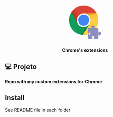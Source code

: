 <h1 align="center">
    <img alt="Chrome's extensions" title="Harpia Label Tool" src="./images/chrome-extensions.svg" width="100px" />
</h1>

<h4 align="center">
  	Chrome's extensions
</h4>

## 💻 Projeto

**Repo with my custom extensions for Chrome**

## Install
See README file in each folder